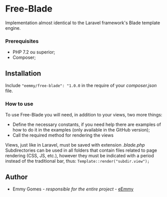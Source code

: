 # Free-Blade
Implementation almost identical to the Laravel framework's Blade template engine.

### Prerequisites
* PHP 7.2 ou superior;
* Composer;

## Installation
Include ```"eemmy/free-blade": "1.0.0``` in the require of your *composer.json* file.

### How to use
To use Free-Blade you will need, in addition to your views, two more things:

* Define the necessary constants, if you need help there are examples of how to do it in the examples (only available in the GitHub version);
* Call the required method for rendering the views

Views, just like in Laravel, must be saved with extension *.blade.php*
Subdirectories can be used in all folders that contain files related to page rendering (CSS, JS, etc.), however they must be indicated with a period instead of the traditional bar, thus: ```Template::render("subdir.view"); ```

## Author
* Emmy Gomes - *responsible for the entire project* - [eEmmy](https://github.com/eEmmy)